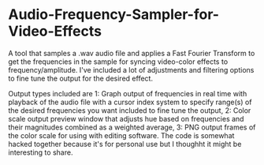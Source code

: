 # Audio-Frequency-Sampler-for-Video-Effects
A tool that samples a .wav audio file and applies a Fast Fourier Transform to get the frequencies in the sample for syncing video-color effects to frequency/amplitude.  I've included a lot of adjustments and filtering options to fine tune the output for the desired effect. 

Output types included are 1: Graph output of frequencies in real time with playback of the audio file with a cursor index system to specify range(s) of the desired frequencies you want included to fine tune the output, 2: Color scale output preview window that adjusts hue based on frequencies and their magnitudes combined as a weighted average, 3: PNG output frames of the color scale for using with editing software. The code is somewhat hacked together because it's for personal use but I thoughht it might be interesting to share.
